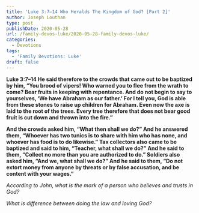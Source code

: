 ```yaml
---
title: 'Luke 3:7–14 Who Heralds The Kingdom of God? [Part 2]'
author: Joseph Louthan
type: post
publishDate: 2020-05-28
url: /family-devos-luke/2020-05-28-family-devos-luke/
categories:
  - Devotions
tags:
  - 'Family Devotions: Luke'
draft: false
---
```


**Luke 3:7–14 He said therefore to the crowds that came out to be baptized by him, “You brood of vipers! Who warned you to flee from the wrath to come? Bear fruits in keeping with repentance. And do not begin to say to yourselves, ‘We have Abraham as our father.’ For I tell you, God is able from these stones to raise up children for Abraham. Even now the axe is laid to the root of the trees. Every tree therefore that does not bear good fruit is cut down and thrown into the fire.”**  

**And the crowds asked him, “What then shall we do?” And he answered them, “Whoever has two tunics is to share with him who has none, and whoever has food is to do likewise.” Tax collectors also came to be baptized and said to him, “Teacher, what shall we do?” And he said to them, “Collect no more than you are authorized to do.” Soldiers also asked him, “And we, what shall we do?” And he said to them, “Do not extort money from anyone by threats or by false accusation, and be content with your wages.”** 

*According to John, what is the mark of a person who believes and trusts in God?*

*What is difference between doing the law and loving God?*